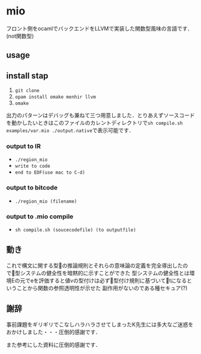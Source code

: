 # mio
フロント側をocamlでバックエンドをLLVMで実装した関数型風味の言語です．(not関数型)

## usage

## install stap
1. `git clone`
2. `opam install omake menhir llvm`
3. `omake`

出力のパターンはデバッグも兼ねて三つ用意しました．とりあえずソースコードを動かしたいときはこのファイルのカレントディレクトリで`sh compile.sh examples/var.mio ./output.native`で表示可能です．

### output to IR
* `./region_mio`
* `write to code`
* `end to EOF(use mac to C-d)`

### output to bitcode
* `./region_mio (filename)`

### output to .mio compile
* `sh compile.sh (soucecodefile) (to outputfile)`

## 動き
これで構文に関する型の推論規則とそれらの意味論の定義を完全導出したので型システムの健全性を暗黙的に示すことができた
型システムの健全性とは環境Eの元でeを評価すると値vの型付けは必ず型付け規則に基づいてtになるということから関数の参照透明性が示せた
副作用がないのである種セキュア(?)
## 謝辞
事前課題をギリギリでこなしハラハラさせてしまったK先生には多大なご迷惑をおかけしました・・・圧倒的感謝です．

また参考にした資料に圧倒的感謝です．